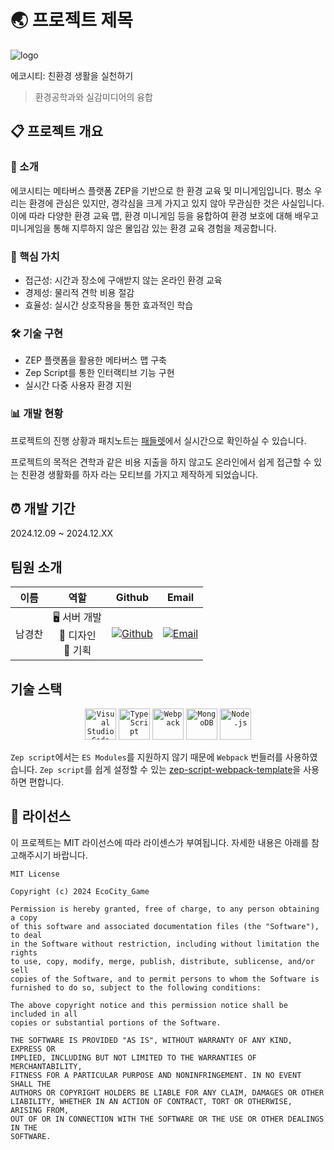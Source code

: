 # 🌏 프로젝트 제목
![logo](https://github.com/user-attachments/assets/1393d92d-0ddd-424d-8368-b4316d3e22dc)

에코시티: 친환경 생활을 실천하기
> 환경공학과와 실감미디어의 융합

## 📋 프로젝트 개요

### 🎯 소개
에코시티는 메타버스 플랫폼 ZEP을 기반으로 한 환경 교육 및 미니게임입니다.
평소 우리는 환경에 관심은 있지만, 경각심을 크게 가지고 있지 않아 무관심한 것은 사실입니다.
이에 따라 다양한 환경 교육 맵, 환경 미니게임 등을 융합하여 환경 보호에 대해 배우고 미니게임을 통해 지루하지 않은 몰입감 있는 환경 교육 경험을 제공합니다.

### 💫 핵심 가치
- 접근성: 시간과 장소에 구애받지 않는 온라인 환경 교육
- 경제성: 물리적 견학 비용 절감
- 효율성: 실시간 상호작용을 통한 효과적인 학습

### 🛠️ 기술 구현
- ZEP 플랫폼을 활용한 메타버스 맵 구축
- Zep Script를 통한 인터랙티브 기능 구현
- 실시간 다중 사용자 환경 지원

### 📊 개발 현황
프로젝트의 진행 상황과 패치노트는 [패들렛](https://padlet.com/gchrist2809/padlet-xau7zsjr368ihq31)에서 실시간으로 확인하실 수 있습니다.

프로젝트의 목적은 견학과 같은 비용 지출을 하지 않고도 온라인에서 쉽게 접근할 수 있는 친환경 생활화를 하자 라는 모티브를 가지고 제작하게 되었습니다.

## ⏰ 개발 기간
2024.12.09 ~ 2024.12.XX

## 팀원 소개
| 이름 | 역할 | Github | Email |
|:---:|:---:|:---:|:---:|
| 남경찬 | 🖥️ 서버 개발<br>🎨 디자인<br>📝 기획 | [![Github](https://img.shields.io/badge/Github-gclogs-181717?style=flat&logo=github)](https://github.com/gclogs) | [![Email](https://img.shields.io/badge/Email-woig9874%40naver.com-EA4335?style=flat&logo=gmail)](mailto:woig9874@naver.com) |

## 기술 스택
<center>
    <code><img width="50" src="https://raw.githubusercontent.com/marwin1991/profile-technology-icons/refs/heads/main/icons/visual_studio_code.png" alt="Visual Studio Code" title="Visual Studio Code"/></code>
    <code><img width="50" src="https://raw.githubusercontent.com/marwin1991/profile-technology-icons/refs/heads/main/icons/typescript.png" alt="TypeScript" title="TypeScript"/></code>
    <code><img width="50" src="https://raw.githubusercontent.com/marwin1991/profile-technology-icons/refs/heads/main/icons/webpack.png" alt="Webpack" title="Webpack"/></code>
    <code><img width="50" src="https://raw.githubusercontent.com/marwin1991/profile-technology-icons/refs/heads/main/icons/mongodb.png" alt="MongoDB" title="MongoDB"/></code>
    <code><img width="50" src="https://raw.githubusercontent.com/marwin1991/profile-technology-icons/refs/heads/main/icons/node_js.png" alt="Node.js" title="Node.js"/></code>
</center>

`Zep script`에서는 `ES Modules`를 지원하지 않기 때문에 `Webpack` 번들러를 사용하였습니다.
`Zep script`를 쉽게 설정할 수 있는 [zep-script-webpack-template](https://github.com/scm1400/zep-script-webpack-template)을 사용하면 편합니다.

## 📜 라이선스
이 프로젝트는 MIT 라이선스에 따라 라이센스가 부여됩니다. 자세한 내용은 아래를 참고해주시기 바랍니다.

```
MIT License

Copyright (c) 2024 EcoCity_Game

Permission is hereby granted, free of charge, to any person obtaining a copy
of this software and associated documentation files (the "Software"), to deal
in the Software without restriction, including without limitation the rights
to use, copy, modify, merge, publish, distribute, sublicense, and/or sell
copies of the Software, and to permit persons to whom the Software is
furnished to do so, subject to the following conditions:

The above copyright notice and this permission notice shall be included in all
copies or substantial portions of the Software.

THE SOFTWARE IS PROVIDED "AS IS", WITHOUT WARRANTY OF ANY KIND, EXPRESS OR
IMPLIED, INCLUDING BUT NOT LIMITED TO THE WARRANTIES OF MERCHANTABILITY,
FITNESS FOR A PARTICULAR PURPOSE AND NONINFRINGEMENT. IN NO EVENT SHALL THE
AUTHORS OR COPYRIGHT HOLDERS BE LIABLE FOR ANY CLAIM, DAMAGES OR OTHER
LIABILITY, WHETHER IN AN ACTION OF CONTRACT, TORT OR OTHERWISE, ARISING FROM,
OUT OF OR IN CONNECTION WITH THE SOFTWARE OR THE USE OR OTHER DEALINGS IN THE
SOFTWARE.
